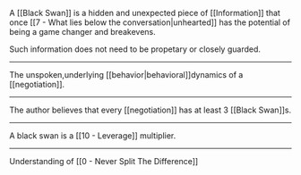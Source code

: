 A [[Black Swan]] is a hidden and unexpected piece of [[Information]] that once [[7 - What lies below the conversation|unhearted]] has the potential of being a game changer and breakevens.

Such information does not need to be propetary or closely guarded.

---

The unspoken,underlying [[behavior|behavioral]]dynamics of a [[negotiation]].

---

The author believes that every [[negotiation]] has at least 3 [[Black Swan]]s. 

---

A black swan is a [[10 - Leverage]] multiplier.

---

Understanding of [[0 - Never Split The Difference]]